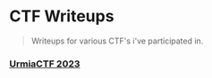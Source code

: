 # CTF Writeups

> Writeups for various CTF's i've participated in.

### [UrmiaCTF 2023](./UrmiaCTF2023)


